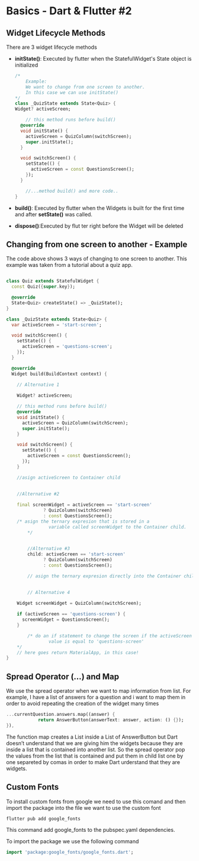# Basics - Dart & Flutter #2

## Widget Lifecycle Methods

There are 3 widget lifecycle methods

- **initState()**: Executed by flutter when the StatefulWidget's State object is initialized
    
    ```dart
    /*
    	Example:
    	We want to change from one screen to another. 
    	In this case we can use initState()
    */
    class _QuizState extends State<Quiz> {
    Widget? activeScreen;
    
    	// this method runs before build()
      @override
      void initState() {
        activeScreen = QuizColumn(switchScreen);
        super.initState();
      }
    
      void switchScreen() {
        setState(() {
          activeScreen = const QuestionsScreen();
        });
      }
    
    	//...method build() and more code..
    }
    ```
    
- **build()**: Executed by flutter when the Widgets is built for the first time and after **setState()** was called.
- **dispose()**:Executed by flut ter right before the Widget will be deleted

## Changing from one screen to another - Example

The code above shows 3 ways of changing to one screen to another. This example was taken from a tutorial about a quiz app.

```dart

class Quiz extends StatefulWidget {
  const Quiz({super.key});

  @override
  State<Quiz> createState() => _QuizState();
}

class _QuizState extends State<Quiz> {
  var activeScreen = 'start-screen';

  void switchScreen() {
    setState(() {
      activeScreen = 'questions-screen';
    });
  }

  @override
  Widget build(BuildContext context) {

    // Alternative 1
    
    Widget? activeScreen;

    // this method runs before build()
    @override
    void initState() {
      activeScreen = QuizColumn(switchScreen);
      super.initState();
    }

    void switchScreen() {
      setState(() {
        activeScreen = const QuestionsScreen();
      });
    }

    //asign activeScreen to Container child
    

    //Alternative #2
    
    final screenWidget = activeScreen == 'start-screen'
              ? QuizColumn(switchScreen)
              : const QuestionsScreen();
    /* asign the ternary expresion that is stored in a 
				variable called screenWidget to the Container child. 
		*/
		

		//Alternative #3
		child: activeScreen == 'start-screen'
              ? QuizColumn(switchScreen)
              : const QuestionsScreen();

		// asign the ternary expresion directly into the Container child
		

		// Alternative 4
    
    Widget screenWidget = QuizColumn(switchScreen);

    if (activeScreen == 'questions-screen') {
      screenWidget = QuestionsScreen();
    }

		/* do an if statement to change the screen if the activeScreen
				value is equal to 'questions-screen'
    */
    // here goes return MaterialApp, in this case!
}
```

## Spread Operator (...) and Map

We use the spread operator when we want to map information from list. For example, I have a list of answers for a question and i want to map them in order to avoid repeating the creation of the widget many times

```dart
...currentQuestion.answers.map((answer) {
            return AnswerButton(answerText: answer, action: () {});
}),
```

The function map creates a List inside a List of AnswerButton but Dart doesn’t understand that we are giving him the widgets because they are inside a list that is contained into another list. So the spread operator pop the values from the list that is contained and put them in child list one by one separeted by comas in order to make Dart urderstand that they are widgets.

## Custom Fonts

To install custom fonts from google we need to use this comand and then import the package into the file we want to use the custom font

```dart
flutter pub add google_fonts
```

This command add google_fonts to the pubspec.yaml dependencies.

To import the package we use the following command

```dart
import 'package:google_fonts/google_fonts.dart';
```
